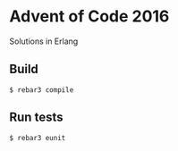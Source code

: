 Advent of Code 2016
=====

Solutions in Erlang

Build
-----

    $ rebar3 compile

Run tests
-----

    $ rebar3 eunit
